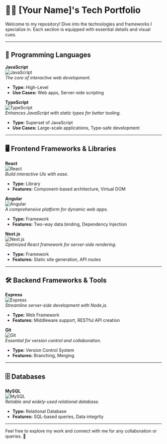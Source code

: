 # 👨‍💻 [Your Name]'s Tech Portfolio

Welcome to my repository! Dive into the technologies and frameworks I specialize in. Each section is equipped with essential details and visual cues.

---

## 🧩 Programming Languages

**JavaScript**  
![JavaScript](https://img.icons8.com/color/48/000000/javascript.png)  
*The core of interactive web development.*  
- **Type:** High-Level
- **Use Cases:** Web apps, Server-side scripting

**TypeScript**  
![TypeScript](https://img.icons8.com/color/48/000000/typescript.png)  
*Enhances JavaScript with static types for better tooling.*  
- **Type:** Superset of JavaScript
- **Use Cases:** Large-scale applications, Type-safe development

---

## 🖥️ Frontend Frameworks & Libraries

**React**  
![React](https://img.icons8.com/color/48/000000/react-native.png)  
*Build interactive UIs with ease.*  
- **Type:** Library
- **Features:** Component-based architecture, Virtual DOM

**Angular**  
![Angular](https://img.icons8.com/color/48/000000/angularjs.png)  
*A comprehensive platform for dynamic web apps.*  
- **Type:** Framework
- **Features:** Two-way data binding, Dependency Injection

**Next.js**  
![Next.js](https://img.icons8.com/color/48/000000/nextjs.png)  
*Optimized React framework for server-side rendering.*  
- **Type:** Framework
- **Features:** Static site generation, API routes

---

## 🛠️ Backend Frameworks & Tools

**Express**  
![Express](https://img.icons8.com/color/48/000000/express.png)  
*Streamline server-side development with Node.js.*  
- **Type:** Web Framework
- **Features:** Middleware support, RESTful API creation

**Git**  
![Git](https://img.icons8.com/color/48/000000/git.png)  
*Essential for version control and collaboration.*  
- **Type:** Version Control System
- **Features:** Branching, Merging

---

## 🗄️ Databases

**MySQL**  
![MySQL](https://img.icons8.com/color/48/000000/mysql.png)  
*Reliable and widely-used relational database.*  
- **Type:** Relational Database
- **Features:** SQL-based queries, Data integrity

---

Feel free to explore my work and connect with me for any collaboration or queries. 🚀

